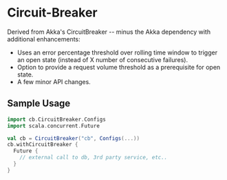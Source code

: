 # Circuit-Breaker

Derived from Akka's CircuitBreaker -- minus the Akka dependency with additional enhancements:
* Uses an error percentage threshold over rolling time window to trigger an open state (instead of X number of consecutive failures).
* Option to provide a request volume threshold as a prerequisite for open state.
* A few minor API changes.

## Sample Usage

```scala
import cb.CircuitBreaker.Configs
import scala.concurrent.Future

val cb = CircuitBreaker("cb", Configs(...))
cb.withCircuitBreaker {
  Future {
    // external call to db, 3rd party service, etc..
  }
}
```
